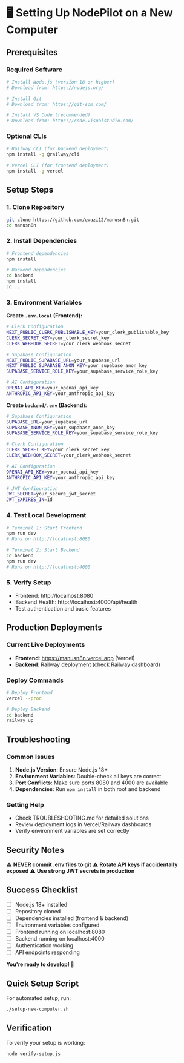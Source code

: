 # 🖥️ Setting Up NodePilot on a New Computer

## Prerequisites

### Required Software
```bash
# Install Node.js (version 18 or higher)
# Download from: https://nodejs.org/

# Install Git
# Download from: https://git-scm.com/

# Install VS Code (recommended)
# Download from: https://code.visualstudio.com/
```

### Optional CLIs
```bash
# Railway CLI (for backend deployment)
npm install -g @railway/cli

# Vercel CLI (for frontend deployment)
npm install -g vercel
```

## Setup Steps

### 1. Clone Repository
```bash
git clone https://github.com/qwazi12/manusn8n.git
cd manusn8n
```

### 2. Install Dependencies
```bash
# Frontend dependencies
npm install

# Backend dependencies
cd backend
npm install
cd ..
```

### 3. Environment Variables

**Create `.env.local` (Frontend):**
```bash
# Clerk Configuration
NEXT_PUBLIC_CLERK_PUBLISHABLE_KEY=your_clerk_publishable_key
CLERK_SECRET_KEY=your_clerk_secret_key
CLERK_WEBHOOK_SECRET=your_clerk_webhook_secret

# Supabase Configuration
NEXT_PUBLIC_SUPABASE_URL=your_supabase_url
NEXT_PUBLIC_SUPABASE_ANON_KEY=your_supabase_anon_key
SUPABASE_SERVICE_ROLE_KEY=your_supabase_service_role_key

# AI Configuration
OPENAI_API_KEY=your_openai_api_key
ANTHROPIC_API_KEY=your_anthropic_api_key
```

**Create `backend/.env` (Backend):**
```bash
# Supabase Configuration
SUPABASE_URL=your_supabase_url
SUPABASE_ANON_KEY=your_supabase_anon_key
SUPABASE_SERVICE_ROLE_KEY=your_supabase_service_role_key

# Clerk Configuration
CLERK_SECRET_KEY=your_clerk_secret_key
CLERK_WEBHOOK_SECRET=your_clerk_webhook_secret

# AI Configuration
OPENAI_API_KEY=your_openai_api_key
ANTHROPIC_API_KEY=your_anthropic_api_key

# JWT Configuration
JWT_SECRET=your_secure_jwt_secret
JWT_EXPIRES_IN=1d
```

### 4. Test Local Development
```bash
# Terminal 1: Start Frontend
npm run dev
# Runs on http://localhost:8080

# Terminal 2: Start Backend
cd backend
npm run dev
# Runs on http://localhost:4000
```

### 5. Verify Setup
- Frontend: http://localhost:8080
- Backend Health: http://localhost:4000/api/health
- Test authentication and basic features

## Production Deployments

### Current Live Deployments
- **Frontend**: https://manusn8n.vercel.app (Vercel)
- **Backend**: Railway deployment (check Railway dashboard)

### Deploy Commands
```bash
# Deploy Frontend
vercel --prod

# Deploy Backend
cd backend
railway up
```

## Troubleshooting

### Common Issues
1. **Node.js Version**: Ensure Node.js 18+
2. **Environment Variables**: Double-check all keys are correct
3. **Port Conflicts**: Make sure ports 8080 and 4000 are available
4. **Dependencies**: Run `npm install` in both root and backend

### Getting Help
- Check TROUBLESHOOTING.md for detailed solutions
- Review deployment logs in Vercel/Railway dashboards
- Verify environment variables are set correctly

## Security Notes

⚠️ **NEVER commit .env files to git**
⚠️ **Rotate API keys if accidentally exposed**
⚠️ **Use strong JWT secrets in production**

## Success Checklist

- [ ] Node.js 18+ installed
- [ ] Repository cloned
- [ ] Dependencies installed (frontend & backend)
- [ ] Environment variables configured
- [ ] Frontend running on localhost:8080
- [ ] Backend running on localhost:4000
- [ ] Authentication working
- [ ] API endpoints responding

**You're ready to develop! 🚀**

## Quick Setup Script

For automated setup, run:
```bash
./setup-new-computer.sh
```

## Verification

To verify your setup is working:
```bash
node verify-setup.js
```
